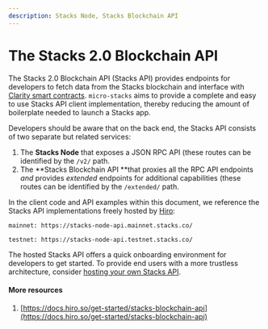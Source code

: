 ```yaml
---
description: Stacks Node, Stacks Blockchain API
---
```


# The Stacks 2.0 Blockchain API

The Stacks 2.0 Blockchain API (Stacks API) provides endpoints for developers to fetch data from the Stacks blockchain and interface with [Clarity smart contracts](modules/core/clarity/). `micro-stacks` aims to provide a complete and easy to use Stacks API client implementation, thereby reducing the amount of boilerplate needed to launch a Stacks app.

Developers should be aware that on the back end, the Stacks API consists of two separate but related services:

1. The **Stacks Node** that exposes a JSON RPC API (these routes can be identified by the `/v2/` path.
2. The **Stacks Blockchain API **that proxies all the RPC API endpoints _and_ provides _extended_ endpoints for additional capabilities (these routes can be identified by the `/extended/` path.

In the client code and API examples within this document, we reference the Stacks API implementations freely hosted by [Hiro](https://hiro.so):

`mainnet: https://stacks-node-api.mainnet.stacks.co/`

`testnet: https://stacks-node-api.testnet.stacks.co/`

The hosted Stacks API offers a quick onboarding environment for developers to get started. To provide end users with a more trustless architecture, consider [hosting your own Stacks API](https://docs.hiro.so/get-started/running-api-node).

#### More resources

1. [https://docs.hiro.so/get-started/stacks-blockchain-api](https://docs.hiro.so/get-started/stacks-blockchain-api)
